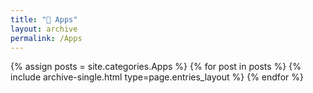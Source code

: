 ```yaml
---
title: "📱 Apps"
layout: archive
permalink: /Apps
---
```



{% assign posts = site.categories.Apps %}
{% for post in posts %} {% include archive-single.html type=page.entries_layout %} {% endfor %}